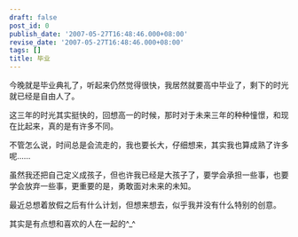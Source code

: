 ```yaml
---
draft: false
post_id: 0
publish_date: '2007-05-27T16:48:46.000+08:00'
revise_date: '2007-05-27T16:48:46.000+08:00'
tags: []
title: 毕业
---
```


今晚就是毕业典礼了，听起来仍然觉得很快，我居然就要高中毕业了，剩下的时光就已经是自由人了。

这三年的时光其实挺快的，回想高一的时候，那时对于未来三年的种种憧憬，和现在比起来，真的是有许多不同。

不管怎么说，时间总是会流走的，我也要长大，仔细想来，其实我也算成熟了许多呢……

虽然我还把自己定义成孩子，但也许我已经是大孩子了，要学会承担一些事，也要学会放弃一些事，更重要的是，勇敢面对未来的未知。

最近总想着放假之后有什么计划，但想来想去，似乎我并没有什么特别的创意。

其实是有点想和喜欢的人在一起的^\_^
